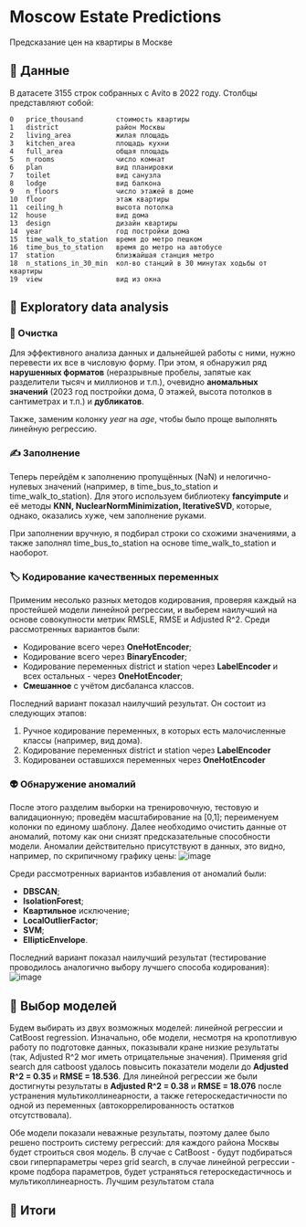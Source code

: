 # Moscow Estate Predictions
Предсказание цен на квартиры в Москве
## 📑 Данные
В датасете 3155 строк собранных с Аvito в 2022 году. Столбцы представляют собой:
 ```
 0   price_thousand        стоимость квартиры
 1   district              район Москвы
 2   living_area           жилая площадь
 3   kitchen_area          площадь кухни
 4   full_area             общая площадь
 5   n_rooms               число комнат
 6   plan                  вид планировки
 7   toilet                вид санузла
 8   lodge                 вид балкона
 9   n_floors              число этажей в доме
 10  floor                 этаж квартиры
 11  ceiling_h             высота потолка
 12  house                 вид дома
 13  design                дизайн квартиры
 14  year                  год постройки дома
 15  time_walk_to_station  время до метро пешком
 16  time_bus_to_station   время до метро на автобусе
 17  station               близжайшая станция метро
 18  n_stations_in_30_min  кол-во станций в 30 минутах ходьбы от квартиры
 19  view                  вид из окна
 ```
## 🤔 Exploratory data analysis
### 🧹 Очистка
Для эффективного анализа данных и дальнейшей работы с ними, нужно перевести их все в числовую форму. При этом, я обнаружил ряд **нарушенных форматов** (неразрывные пробелы, запятые как разделители тысяч и миллионов и т.п.), очевидно **аномальных значений** (2023 год постройки дома, 0 этажей, высота потолков в сантиметрах и т.п.) и **дубликатов**.

Также, заменим колонку _year_ на _age_, чтобы было проще выполнять линейную регрессию.
### ✍ Заполнение
Теперь перейдём к заполнению пропущённых (NaN) и нелогично-нулевых значений (например, в time_bus_to_station и time_walk_to_station). Для этого используем библиотеку **fancyimpute** и её методы **KNN, NuclearNormMinimization, IterativeSVD**, которые, однако, оказались хуже, чем заполнение руками.

При заполнении вручную, я подбирал строки со схожими значениями, а также заполнял time_bus_to_station на основе time_walk_to_station и наоборот.
### 🏷️ Кодирование качественных переменных
Применим несолько разных методов кодирования, проверяя каждый на простейшей модели линейной регрессии, и выберем наилучший на основе совокупности метрик RMSLE, RMSE и Adjusted R^2. Среди рассмотренных вариантов были:
- Кодирование всего через **OneHotEncoder**;
- Кодирование всего через **BinaryEncoder**;
- Кодирование переменных district и station через **LabelEncoder** и всех остальных - через **OneHotEncoder**;
- **Смешанное** с учётом дисбаланса классов.

Последний вариант показал наилучший результат. Он состоит из следующих этапов:
1. Ручное кодирование переменных, в которых есть малочисленные классы (например, вид дома).
2. Кодирование переменных district и station через **LabelEncoder**
3. Кодированеи оставшихся переменных через **OneHotEncoder**
### 👽 Обнаружение аномалий
После этого разделим выборки на тренировочную, тестовую и валидационную; проведём масштабирование на [0,1]; переименуем колонки по единому шаблону. Далее необходимо очистить данные от аномалий, потому как они снизят предсказательные способности модели. Аномалии действительно присутствуют в данных, это видно, например, по скрипичному графику цены:
![image](https://github.com/ForgotWhatItWas/MoscowEstatePredictions/assets/134389286/69f89cc8-bccb-425f-8339-3fdc3be67047)

Среди рассмотренных вариантов избавления от аномалий были:
- **DBSCAN**;
- **IsolationForest**;
- **Квартильное** исключение;
- **LocalOutlierFactor**;
- **SVM**;
- **EllipticEnvelope**.

Последний вариант показал наилучший результат (тестирование проводилось аналогично выбору лучшего способа кодирования):
![image](https://github.com/ForgotWhatItWas/MoscowEstatePredictions/assets/134389286/416e8e7b-a8ff-4653-a585-61658d5f66aa)
## 📐 Выбор моделей
Будем выбирать из двух возможных моделей: линейной регрессии и CatBoost regression.
Изначально, обе модели, несмотря на кропотливую работу по подготовке данных, показывали кране низкие результаты (так, Adjusted R^2 мог иметь отрицательные значения). Применяя grid search для catboost удалось повысить показатели модели до **Adjusted R^2 = 0.35** и **RMSE = 18.536**. Для линейной регрессии же были достигнуты результаты в **Adjusted R^2 = 0.38** и **RMSE = 18.076** после устранения мультиколлинеарности, а также гетероскедастичности по одной из переменных (автокоррелированность остатков отсутствовала).

Обе модели показали неважные результаты, поэтому далее было решено построить систему регрессий: для каждого района Москвы будет строиться своя модель. В случае с CatBoost - будут подбираться свои гиперпараметры через grid search, в случае линейной регрессии - кроме подбора параметров, будет устраняться гетероскедастичнось и мультиколлинеарность.
Лучшим результатом стала
## 🧮 Итоги
